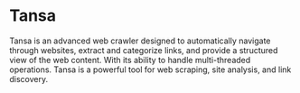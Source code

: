 # Tansa
Tansa is an advanced web crawler designed to automatically navigate through websites, extract and categorize links, and provide a structured view of the web content. With its ability to handle multi-threaded operations. Tansa is a powerful tool for web scraping, site analysis, and link discovery.
